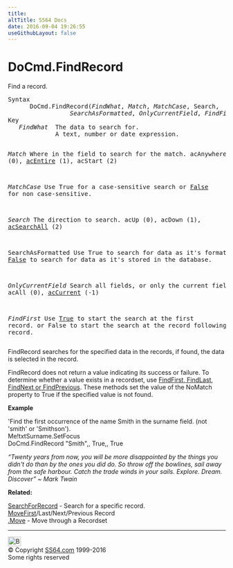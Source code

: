 ```yaml
---
title:
altTitle: SS64 Docs
date: 2016-09-04 19:26:55
useGithubLayout: false
---
```

<!-- #BeginLibraryItem "/Library/head_access.lbi" --><!-- #EndLibraryItem --><h1>DoCmd.FindRecord</h1>
<p> Find a record.</p>
<pre>Syntax
      DoCmd.FindRecord(<i>FindWhat</i>, <i>Match</i>, <i>MatchCase</i>, Search,
                 <i>SearchAsFormatted</i>, <i>OnlyCurrentField</i>, <i>FindFirst</i>)
Key
   <i>FindWhat</i>  The data to search for. 
             A text, number or date expression. 

   <i>Match</i>     Where in the field to search for the match.
             acAnywhere (0), <u>acEntire</u> (1), acStart (2)

   <i>MatchCase</i> Use True for a case-sensitive search
             or <u>False</u> for non case-sensitive.

   <i>Search</i>    The direction to search.
             acUp (0), acDown (1), <u>acSearchAll</u> (2)

   SearchAsFormatted
             Use True to search for data as it's formatted
             or <u>False</u> to search for data as it's stored in the database. 

   <i>OnlyCurrentField</i>
             Search all fields, or only the current field.
             acAll (0), <u>acCurrent</u> (-1)

   <i>FindFirst</i> Use <u>True</u> to start the search at the first record.
             or False to start the search at the record following the current record.
</pre>
<p> FindRecord searches for the specified data in the records, if found, the data is selected in the record.</p>
<p>FindRecord  does not return a value indicating its success or failure. To determine whether a value exists in a recordset, use  <a href="findfirst.html">FindFirst, FindLast, FindNext or FindPrevious</a>. These methods set the value of the <span class="code">NoMatch</span> property to True if the specified value is not found.</p>
<p><b>Example</b></p>
<p>'Find the first occurrence of the name Smith in the surname field. (not 'smith' or 'Smithson').<br>
<span class="code">Me!txtSurname.SetFocus<br>
DoCmd.FindRecord "Smith",, True,, True</span></p>
<p class="quote"><i>“Twenty years from now, you will be more disappointed by the things you didn't do than by the ones you did do. So throw off the bowlines, sail away from the safe harbour. Catch the trade winds in your sails. Explore. Dream. Discover” ~ Mark Twain</i></p>
<p><b>Related:</b></p>
<p><a href="searchforrecord.html">SearchForRecord</a> - Search for a specific record.<br>
<a href="movefirst.html">MoveFirst</a>/Last/Next/Previous Record<br>
<a href="move.html">.Move</a> - Move through a Recordset</p><!-- #BeginLibraryItem "/Library/foot_access.lbi" --><p><script async="" src="//pagead2.googlesyndication.com/pagead/js/adsbygoogle.js"></script>
<!-- access -->

<hr>
<div id="bl" class="footer"><a href="#"><img src="../images/top.png" width="30" height="22" alt="Back to the Top"></a></div>
<div id="br" class="footer, tagline">© Copyright <a href="http://ss64.com/">SS64.com</a> 1999-2016<br>
Some rights reserved</div><!-- #EndLibraryItem -->

